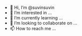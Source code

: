 - 👋 Hi, I’m @suvinsuvin
- 👀 I’m interested in ...
- 🌱 I’m currently learning ...
- 💞️ I’m looking to collaborate on ...
- 📫 How to reach me ...

<!---
suvinsuvin/suvinsuvin is a ✨ special ✨ repository because its `README.md` (this file) appears on your GitHub profile.
You can click the Preview link to take a look at your changes.
--->
